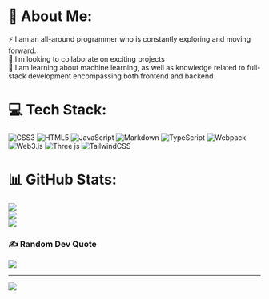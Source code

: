 # 💫 About Me:

⚡ I am an all-around programmer who is constantly exploring and moving forward.<br>👯 I’m looking to collaborate on exciting projects<br>🌱 I am learning about machine learning, as well as knowledge related to full-stack development encompassing both frontend and backend <br>


# 💻 Tech Stack:

![CSS3](https://img.shields.io/badge/css3-%231572B6.svg?style=for-the-badge&logo=css3&logoColor=white) ![HTML5](https://img.shields.io/badge/html5-%23E34F26.svg?style=for-the-badge&logo=html5&logoColor=white) ![JavaScript](https://img.shields.io/badge/javascript-%23323330.svg?style=for-the-badge&logo=javascript&logoColor=%23F7DF1E) ![Markdown](https://img.shields.io/badge/markdown-%23000000.svg?style=for-the-badge&logo=markdown&logoColor=white) ![TypeScript](https://img.shields.io/badge/typescript-%23007ACC.svg?style=for-the-badge&logo=typescript&logoColor=white) ![Webpack](https://img.shields.io/badge/webpack-%238DD6F9.svg?style=for-the-badge&logo=webpack&logoColor=black) ![Web3.js](https://img.shields.io/badge/web3.js-F16822?style=for-the-badge&logo=web3.js&logoColor=white) ![Three js](https://img.shields.io/badge/threejs-black?style=for-the-badge&logo=three.js&logoColor=white) ![TailwindCSS](https://img.shields.io/badge/tailwindcss-%2338B2AC.svg?style=for-the-badge&logo=tailwind-css&logoColor=white)

# 📊 GitHub Stats:

![](https://github-readme-stats.vercel.app/api?username=foxzero-007&theme=dark&hide_border=false&include_all_commits=false&count_private=false)<br/>
![](https://github-readme-streak-stats.herokuapp.com/?user=foxzero-007&theme=dark&hide_border=false)<br/>
![](https://github-readme-stats.vercel.app/api/top-langs/?username=foxzero-007&theme=dark&hide_border=false&include_all_commits=false&count_private=false&layout=compact)

### ✍️ Random Dev Quote

![](https://quotes-github-readme.vercel.app/api?type=horizontal&theme=radical)

---

[![](https://visitcount.itsvg.in/api?id=foxzero-007&icon=0&color=0)](https://visitcount.itsvg.in)

<!-- Proudly created with GPRM ( https://gprm.itsvg.in ) -->
